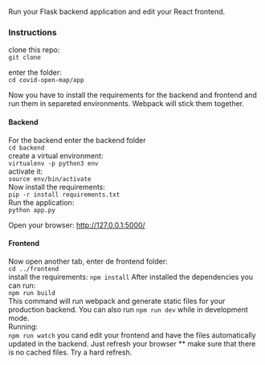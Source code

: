 Run your Flask backend application and edit your React frontend.

### Instructions

clone this repo:\
 `git clone`

enter the folder:\
 `cd covid-open-map/app`

Now you have to install the requirements for the backend and frontend and run them in separeted environments. Webpack will stick them together.

#### Backend

For the backend enter the backend folder\
`cd backend`\
create a virtual environment:\
`virtualenv -p python3 env`\
activate it:\
`source env/bin/activate`\
Now install the requirements:\
`pip -r install requirements.txt`\
Run the application:\
`python app.py`

Open your browser:
http://127.0.0.1:5000/

#### Frontend

Now open another tab, enter de frontend folder:\
`cd ../frontend`\
install the requirements:
`npm install`
After installed the dependencies you can run:\
`npm run build`\
This command will run webpack and generate static files for your production backend.
You can also run `npm run dev` while in development mode.\
Running:\
`npm run watch` you cand edit your frontend and have the files automatically updated in the backend. Just refresh your browser \*\* make sure that there is no cached files. Try a hard refresh.
